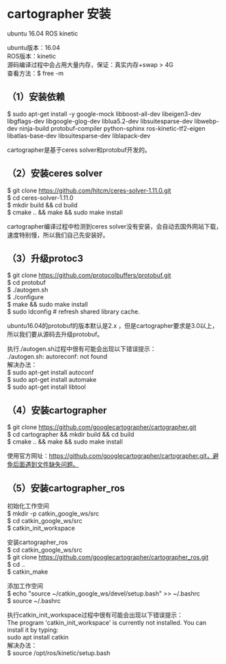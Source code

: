 # cartographer 安装

ubuntu 16.04 ROS kinetic  

ubuntu版本：16.04  
ROS版本：kinetic  
源码编译过程中会占用大量内存，保证：真实内存+swap > 4G  
查看方法：$ free -m  

## （1）安装依赖

$ sudo apt-get install -y google-mock libboost-all-dev libeigen3-dev libgflags-dev libgoogle-glog-dev liblua5.2-dev libsuitesparse-dev libwebp-dev ninja-build protobuf-compiler python-sphinx ros-kinetic-tf2-eigen libatlas-base-dev libsuitesparse-dev liblapack-dev

cartographer是基于ceres solver和protobuf开发的。

## （2）安装ceres solver

$ git clone https://github.com/hitcm/ceres-solver-1.11.0.git  
$ cd ceres-solver-1.11.0  
$ mkdir build && cd build  
$ cmake .. && make && sudo make install  

cartographer编译过程中检测到ceres solver没有安装，会自动去国外网站下载，速度特别慢，所以我们自己先安装好。

## （3）升级protoc3

$ git clone https://github.com/protocolbuffers/protobuf.git  
$ cd protobuf  
$ ./autogen.sh  
$ ./configure  
$ make  && sudo make install  
$ sudo ldconfig # refresh shared library cache.

ubuntu16.04的protobuf的版本默认是2.x ，但是cartographer要求是3.0以上，所以我们要从源码去升级protobuf。

执行./autogen.sh过程中很有可能会出现以下错误提示：  
./autogen.sh: autoreconf: not found  
解决办法：  
$ sudo apt-get install autoconf  
$ sudo apt-get install automake  
$ sudo apt-get install libtool  

## （4）安装cartographer

$ git clone https://github.com/googlecartographer/cartographer.git  
$ cd cartographer && mkdir build && cd build  
$ cmake .. && make && sudo make install  

使用官方网址：https://github.com/googlecartographer/cartographer.git，避免后面遇到文件缺失问题。

## （5）安装cartographer_ros

初始化工作空间  
$ mkdir -p catkin_google_ws/src  
$ cd catkin_google_ws/src  
$ catkin_init_workspace  

安装cartographer_ros  
$ cd catkin_google_ws/src  
$ git clone https://github.com/googlecartographer/cartographer_ros.git  
$ cd ..  
$ catkin_make

添加工作空间  
$ echo "source ~/catkin_google_ws/devel/setup.bash" >> ~/.bashrc  
$ source ~/.bashrc  

执行catkin_init_workspace过程中很有可能会出现以下错误提示：  
The program 'catkin_init_workspace' is currently not installed. You can install it by typing:  
sudo apt install catkin  
解决办法：  
$ source /opt/ros/kinetic/setup.bash
